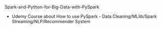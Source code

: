 Spark-and-Python-for-Big-Data-with-PySpark 
  * Udemy Course about How to use PySpark - Data Cleaning/MLlib/Spark Streaming/NLP/Recommender System 

